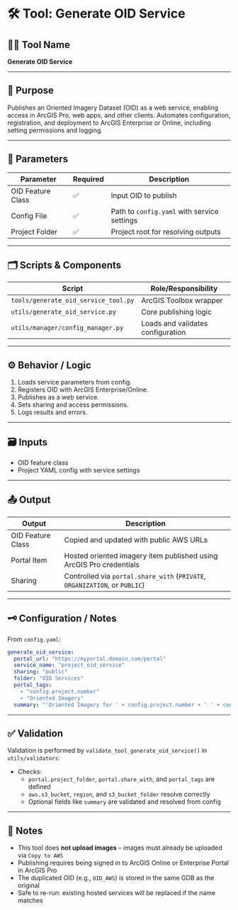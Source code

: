 # 🛠️ Tool: Generate OID Service

## 🧑‍💻 Tool Name
**Generate OID Service**

---

## 📝 Purpose

Publishes an Oriented Imagery Dataset (OID) as a web service, enabling access in ArcGIS Pro, web apps, and other clients. Automates configuration, registration, and deployment to ArcGIS Enterprise or Online, including setting permissions and logging.

---

## 🧰 Parameters

| Parameter            | Required | Description                                      |
|----------------------|----------|--------------------------------------------------|
| OID Feature Class    | ✅       | Input OID to publish                             |
| Config File          | ✅       | Path to `config.yaml` with service settings       |
| Project Folder       | ✅       | Project root for resolving outputs                |

---

## 🗂️ Scripts & Components

| Script                                  | Role/Responsibility                |
|-----------------------------------------|------------------------------------|
| `tools/generate_oid_service_tool.py`    | ArcGIS Toolbox wrapper             |
| `utils/generate_oid_service.py`         | Core publishing logic              |
| `utils/manager/config_manager.py`       | Loads and validates configuration  |

---

## ⚙️ Behavior / Logic

1. Loads service parameters from config.
2. Registers OID with ArcGIS Enterprise/Online.
3. Publishes as a web service.
4. Sets sharing and access permissions.
5. Logs results and errors.

---

## 🗃️ Inputs

- OID feature class
- Project YAML config with service settings

---

## 📤 Output

| Output | Description |
|--------|-------------|
| OID Feature Class | Copied and updated with public AWS URLs |
| Portal Item | Hosted oriented imagery item published using ArcGIS Pro credentials |
| Sharing | Controlled via `portal.share_with` (`PRIVATE`, `ORGANIZATION`, or `PUBLIC`) |

---

## 🗝️ Configuration / Notes

From `config.yaml`:

```yaml
generate_oid_service:
  portal_url: "https://myportal.domain.com/portal"
  service_name: "project_oid_service"
  sharing: "public"
  folder: "OID Services"
  portal_tags:
    - "config.project.number"
    - "Oriented Imagery"
  summary: "'Oriented Imagery for ' + config.project.number + ' ' + config.project.rr_name + ' - ' + config.project.description"
```

---



## ✅ Validation

Validation is performed by `validate_tool_generate_oid_service()` in `utils/validators`:

- Checks:
  - `portal.project_folder`, `portal.share_with`, and `portal_tags` are defined
  - `aws.s3_bucket`, `region`, and `s3_bucket_folder` resolve correctly
  - Optional fields like `summary` are validated and resolved from config

---

## 📝 Notes

- This tool does **not upload images** – images must already be uploaded via `Copy to AWS`
- Publishing requires being signed in to ArcGIS Online or Enterprise Portal in ArcGIS Pro
- The duplicated OID (e.g., `OID_AWS`) is stored in the same GDB as the original
- Safe to re-run: existing hosted services will be replaced if the name matches
